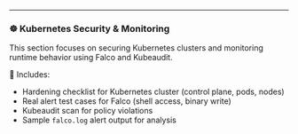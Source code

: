 ---

### ☸️ Kubernetes Security & Monitoring

This section focuses on securing Kubernetes clusters and monitoring runtime behavior using Falco and Kubeaudit.

🔐 Includes:
- Hardening checklist for Kubernetes cluster (control plane, pods, nodes)
- Real alert test cases for Falco (shell access, binary write)
- Kubeaudit scan for policy violations
- Sample `falco.log` alert output for analysis
